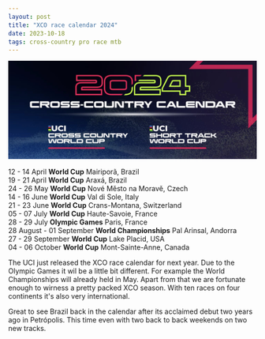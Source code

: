 ```yaml
---
layout: post
title: "XCO race calendar 2024"
date: 2023-10-18
tags: cross-country pro race mtb
---
```


![UCI MTB World Series](/assets/xco-calendar-2024.jpg)

12 - 14 April **World Cup** Mairiporã, Brazil  
19 - 21 April **World Cup** Araxá, Brazil  
24 - 26 May **World Cup** Nové Město na Moravě, Czech  
14 - 16 June **World Cup** Val di Sole, Italy  
21 - 23 June **World Cup** Crans-Montana, Switzerland  
05 - 07 July **World Cup** Haute-Savoie, France  
28 - 29 July **Olympic Games** Paris, France  
28 August - 01 September **World Championships** Pal Arinsal, Andorra  
27 - 29 September **World Cup** Lake Placid, USA  
04 - 06 October **World Cup** Mont-Sainte-Anne, Canada

The UCI just released the XCO race calendar for next year. Due to the Olympic Games it wil be a little bit different. For example the World Championships will already held in May. Apart from that we are fortunate enough to wirness a pretty packed XCO season. With ten races on four continents it's also very international.

Great to see Brazil back in the calendar after its acclaimed debut two years ago in Petrópolis. This time even with two back to back weekends on two new tracks.
